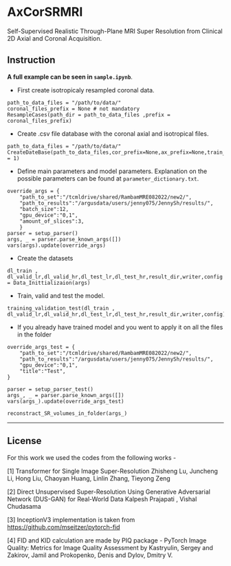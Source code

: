 # AxCorSRMRI
Self-Supervised Realistic Through-Plane MRI Super Resolution from Clinical 2D Axial and Coronal Acquisition.


## Instruction 

**A full example can be seen in `sample.ipynb`**.

- First create isotropicaly resampled coronal data.  
```
path_to_data_files = "/path/to/data/"
coronal_files_prefix = None # not mandatory
ResampleCases(path_dir = path_to_data_files ,prefix = coronal_files_prefix)
```
- Create .csv file database with the coronal axial and isotropical files. 
```
path_to_data_files = "/path/to/data/"
CreateDateBase(path_to_data_files,cor_prefix=None,ax_prefix=None,train_frac=0.8,test_frac=0.1,num_folds = 1)
```
- Define main parameters and  model parameters. Explanation on the possible parameters can be found at `parameter_dictionary.txt`.    
```
override_args = {
    "path_to_set":"/tcmldrive/shared/RambamMRE082022/new2/",
    "path_to_results":"/argusdata/users/jenny075/JennySh/results/",
    "batch_size":12,
    "gpu_device":"0,1",
    "amount_of_slices":3,
    }
parser = setup_parser()
args, _ = parser.parse_known_args([])
vars(args).update(override_args)
```
- Create the datasets
```
dl_train , dl_valid_lr,dl_valid_hr,dl_test_lr,dl_test_hr,result_dir,writer,config  = Data_Inittializaion(args)
```
- Train, valid and test the model.
```
training_validation_test(dl_train , dl_valid_lr,dl_valid_hr,dl_test_lr,dl_test_hr,result_dir,writer,config)
```
- If you already have trained model and you went to apply it on all the files in the folder
```
override_args_test = {
    "path_to_set":"/tcmldrive/shared/RambamMRE082022/new2/",
    "path_to_results":"/argusdata/users/jenny075/JennySh/results/",
    "gpu_device":"0,1",
    "title":"Test",
}

parser = setup_parser_test()
args_, _ = parser.parse_known_args([])
vars(args_).update(override_args_test)

reconstract_SR_volumes_in_folder(args_)
```
_______________________________________________________________________
## License
For this work we used the codes from the following works -

[1] Transformer for Single Image Super-Resolution
Zhisheng Lu, Juncheng Li, Hong Liu, Chaoyan Huang, Linlin Zhang, Tieyong Zeng

[2] Direct Unsupervised Super-Resolution Using Generative Adversarial Network
(DUS-GAN) for Real-World Data Kalpesh Prajapati , Vishal Chudasama

[3]  InceptionV3 implementation is taken from 
https://github.com/mseitzer/pytorch-fid

[4] FID and KID calculation are made by PIQ package - PyTorch Image Quality: Metrics for Image Quality Assessment by Kastryulin, Sergey and Zakirov, Jamil and Prokopenko, Denis and Dylov, Dmitry V. 






